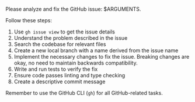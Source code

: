 Please analyze and fix the GitHub issue: $ARGUMENTS.

Follow these steps:

1. Use `gh issue view` to get the issue details
2. Understand the problem described in the issue
3. Search the codebase for relevant files
4. Create a new local branch with a name derived from the issue name
5. Implement the necessary changes to fix the issue. Breaking changes are okay, no need to maintain backwards compatibility.
6. Write and run tests to verify the fix
7. Ensure code passes linting and type checking
8. Create a descriptive commit message

Remember to use the GitHub CLI (`gh`) for all GitHub-related tasks.